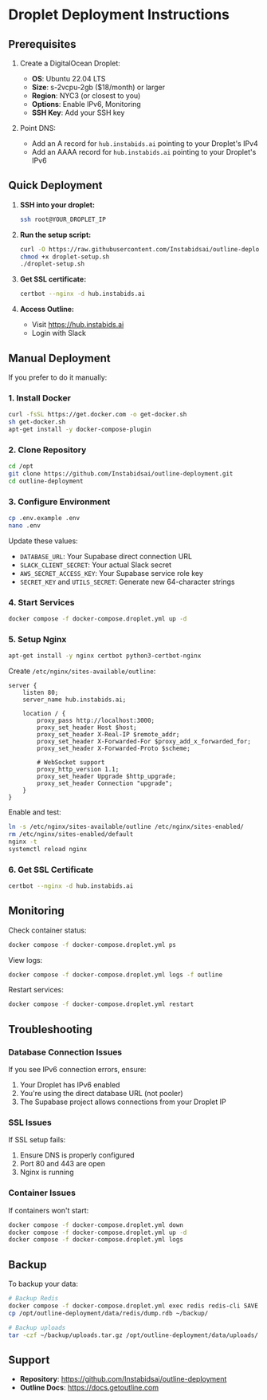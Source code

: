 # Droplet Deployment Instructions

## Prerequisites

1. Create a DigitalOcean Droplet:
   - **OS**: Ubuntu 22.04 LTS
   - **Size**: s-2vcpu-2gb ($18/month) or larger
   - **Region**: NYC3 (or closest to you)
   - **Options**: Enable IPv6, Monitoring
   - **SSH Key**: Add your SSH key

2. Point DNS:
   - Add an A record for `hub.instabids.ai` pointing to your Droplet's IPv4
   - Add an AAAA record for `hub.instabids.ai` pointing to your Droplet's IPv6

## Quick Deployment

1. **SSH into your droplet:**
   ```bash
   ssh root@YOUR_DROPLET_IP
   ```

2. **Run the setup script:**
   ```bash
   curl -O https://raw.githubusercontent.com/Instabidsai/outline-deployment/main/droplet-setup.sh
   chmod +x droplet-setup.sh
   ./droplet-setup.sh
   ```

3. **Get SSL certificate:**
   ```bash
   certbot --nginx -d hub.instabids.ai
   ```

4. **Access Outline:**
   - Visit https://hub.instabids.ai
   - Login with Slack

## Manual Deployment

If you prefer to do it manually:

### 1. Install Docker
```bash
curl -fsSL https://get.docker.com -o get-docker.sh
sh get-docker.sh
apt-get install -y docker-compose-plugin
```

### 2. Clone Repository
```bash
cd /opt
git clone https://github.com/Instabidsai/outline-deployment.git
cd outline-deployment
```

### 3. Configure Environment
```bash
cp .env.example .env
nano .env
```

Update these values:
- `DATABASE_URL`: Your Supabase direct connection URL
- `SLACK_CLIENT_SECRET`: Your actual Slack secret
- `AWS_SECRET_ACCESS_KEY`: Your Supabase service role key
- `SECRET_KEY` and `UTILS_SECRET`: Generate new 64-character strings

### 4. Start Services
```bash
docker compose -f docker-compose.droplet.yml up -d
```

### 5. Setup Nginx
```bash
apt-get install -y nginx certbot python3-certbot-nginx
```

Create `/etc/nginx/sites-available/outline`:
```nginx
server {
    listen 80;
    server_name hub.instabids.ai;

    location / {
        proxy_pass http://localhost:3000;
        proxy_set_header Host $host;
        proxy_set_header X-Real-IP $remote_addr;
        proxy_set_header X-Forwarded-For $proxy_add_x_forwarded_for;
        proxy_set_header X-Forwarded-Proto $scheme;
        
        # WebSocket support
        proxy_http_version 1.1;
        proxy_set_header Upgrade $http_upgrade;
        proxy_set_header Connection "upgrade";
    }
}
```

Enable and test:
```bash
ln -s /etc/nginx/sites-available/outline /etc/nginx/sites-enabled/
rm /etc/nginx/sites-enabled/default
nginx -t
systemctl reload nginx
```

### 6. Get SSL Certificate
```bash
certbot --nginx -d hub.instabids.ai
```

## Monitoring

Check container status:
```bash
docker compose -f docker-compose.droplet.yml ps
```

View logs:
```bash
docker compose -f docker-compose.droplet.yml logs -f outline
```

Restart services:
```bash
docker compose -f docker-compose.droplet.yml restart
```

## Troubleshooting

### Database Connection Issues
If you see IPv6 connection errors, ensure:
1. Your Droplet has IPv6 enabled
2. You're using the direct database URL (not pooler)
3. The Supabase project allows connections from your Droplet IP

### SSL Issues
If SSL setup fails:
1. Ensure DNS is properly configured
2. Port 80 and 443 are open
3. Nginx is running

### Container Issues
If containers won't start:
```bash
docker compose -f docker-compose.droplet.yml down
docker compose -f docker-compose.droplet.yml up -d
docker compose -f docker-compose.droplet.yml logs
```

## Backup

To backup your data:
```bash
# Backup Redis
docker compose -f docker-compose.droplet.yml exec redis redis-cli SAVE
cp /opt/outline-deployment/data/redis/dump.rdb ~/backup/

# Backup uploads
tar -czf ~/backup/uploads.tar.gz /opt/outline-deployment/data/uploads/
```

## Support

- **Repository**: https://github.com/Instabidsai/outline-deployment
- **Outline Docs**: https://docs.getoutline.com
